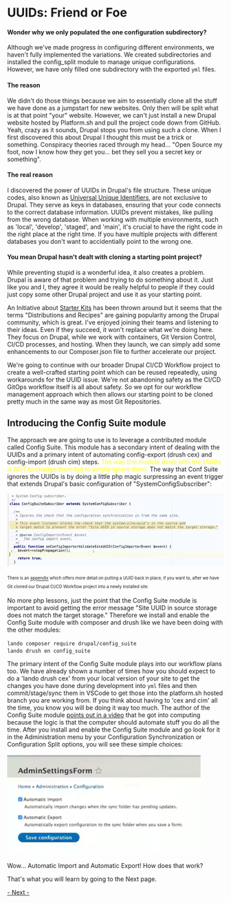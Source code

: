 
# UUIDs: Friend or Foe

#### Wonder why we only populated the one configuration subdirectory?
Although we've made progress in configuring different environments, we haven't fully implemented the variations. We created subdirectories and installed the config_split module to manage unique configurations. However, we have only filled one subdirectory with the exported `yml` files.
 
#### The reason
We didn't do those things because we aim to essentially clone all the stuff we have done as a jumpstart for new websites. Only then will be split what is at that point "your" website.  However, we can't just install a new Drupal website hosted by Platform.sh and pull the project code down from GitHub.  Yeah, crazy as it sounds, Drupal stops you from using such a clone.  When I first discovered this about Drupal I thought this must be a trick or something.  Conspiracy theories raced through my head… "Open Source my foot, now I know how they get you… bet they sell you a secret key or something".

#### The real reason
I discovered the power of UUIDs in Drupal's file structure. These unique codes, also known as [Universal Unique Identifiers,](https://en.wikipedia.org/wiki/Universally_unique_identifier) are not exclusive to Drupal. They serve as keys in databases, ensuring that your code connects to the correct database information. UUIDs prevent mistakes, like pulling from the wrong database. When working with multiple environments, such as 'local', 'develop', 'staged', and 'main', it's crucial to have the right code in the right place at the right time.  If you have multiple projects with different databases you don't want to accidentially point to the wrong one.

#### You mean Drupal hasn't dealt with cloning a starting point project?
While preventing stupid is a wonderful idea, it also creates a problem.  Drupal is aware of that problem and trying to do something about it.  Just like you and I, they agree it would be really helpful to people if they could just copy some other Drupal project and use it as your starting point.

An Initiative about [Starter Kits](https://www.drupal.org/about/core/strategic-initiatives-distributions-and-recipes) has been thrown around but it seems that the terms "Distributions and Recipes" are gaining popularity among the Drupal community, which is great. I've enjoyed joining their teams and listening to their ideas. Even if they succeed, it won't replace what we're doing here. They focus on Drupal, while we work with containers, Git Version Control, CI/CD processes, and hosting. When they launch, we can simply add some enhancements to our Composer.json file to further accelerate our project.

We're going to continue with our broader Drupal CI/CD Workflow project to create a well-crafted starting point  which can be reused repeatedly, using workarounds for the UUID issue. We're not abandoning safety as the CI/CD GitOps workflow itself is all about safety.  So we opt for our workflow management approach which then allows our starting point to be cloned pretty much in the same way as most Git Repositories.

## Introducing the Config Suite module
The approach we are going to use is to leverage a contributed module called Config Suite.  This module has a secondary intent of dealing with the UUIDs and a primary intent of automating config-export (drush cex) and config-import (drush cim) steps.  <font color=yellow>The way this module deals with the UUIDs is NOT to change them but to simply ignore them.</font>    The way that Conf Suite ignores the UUIDs is by doing a little php magic surpressing an event trigger that extends Drupal's basic configuration of "SystemConfigSubscriber": 

<img src="../cicd/captures/UUID1.png"  width="700">

<sup><sub> There is an [appendix](../cicd/changeUUIDs.md) which offers more detail on putting a UUID back in place, if you want to, after we have Git cloned our Drupal CI/CD Workflow project into a newly installed site.</sup><br>

No more php lessons, just the point that the Config Suite module is important to avoid getting the error message "Site UUID in source storage does not match the target storage." Therefore we install and enable the Config Suite module with composer and drush like we have been doing with the other modules:

`lando composer require drupal/config_suite`<br>
`lando drush en config_suite`

The primary intent of the Config Suite module plays into our workflow plans too.  We have already shown a number of times how you should expect to do a 'lando drush cex' from your local version of your site to get the changes you have done during development into `yml` files and then commit/stage/sync them in VSCode to get those into the platform.sh hosted branch you are working from.  If you think about having to 'cex and cim' all the time, you know you will be doing it way too much.  The author of the Config Suite module [points out in a video](https://www.youtube.com/watch?v=02IJGgGPBAw&t=112s) that he got into computing because the logic is that the computer should automate stuff you do all the time.  After you install and enable the Config Suite module and go look for it in the Administration menu by your Configuration Synchronization or Configuration Split options, you will see these simple choices:

<img src="../cicd/captures/UUID2.png"  width="450">

Wow... Automatic Import and Automatic Export!  How does that work?

That's what you will learn by going to the Next page.


[- Next -](../cicd/autoconfig.md)
